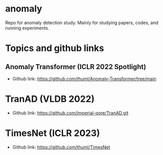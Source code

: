 # anomaly

Repo for anomaly detection study. 
Mainly for studying papers, codes, and running experiments.

# Topics and github links

## Anomaly Transformer (ICLR 2022 Spotlight)
- Github link: https://github.com/thuml/Anomaly-Transformer/tree/main

# TranAD (VLDB 2022)
- Github link: https://github.com/imperial-qore/TranAD.git

# TimesNet (ICLR 2023)
- Github link: https://github.com/thuml/TimesNet
